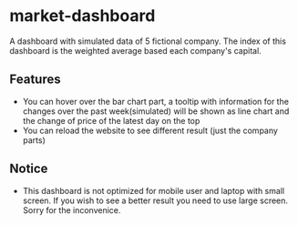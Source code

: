 # market-dashboard
A dashboard with simulated data of 5 fictional company. The index of this dashboard is the weighted average based each company's capital.

## Features
- You can hover over the bar chart part, a tooltip with information for the changes over the past week(simulated) will be shown as line chart and the change of price of the latest day on the top
- You can reload the website to see different result (just the company parts)

## Notice
- This dashboard is not optimized for mobile user and laptop with small screen. If you wish to see a better result you need to use large screen. Sorry for the inconvenice.
